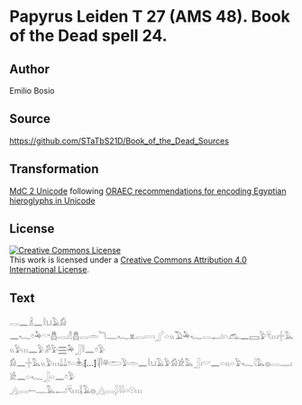 # Papyrus Leiden T 27 (AMS 48). Book of the Dead spell 24.

## Author 

Emilio Bosio

## Source 

https://github.com/STaTbS21D/Book_of_the_Dead_Sources

## Transformation 

[MdC 2 Unicode](https://statbs21d.github.io/mdc2unicode.html) following [ORAEC recommendations for encoding Egyptian hieroglyphs in Unicode](https://github.com/oraec/recommendations-encoding-hieroglyphs)

## License 

<a rel="license" href="http://creativecommons.org/licenses/by/4.0/"><img alt="Creative Commons License" style="border-width:0" src="https://i.creativecommons.org/l/by/4.0/88x31.png" /></a><br />This work is licensed under a <a rel="license" href="http://creativecommons.org/licenses/by/4.0/">Creative Commons Attribution 4.0 International License</a>.

## Text 

<hiero><rubrum>𓂋𓈖𓏎𓈖𓎛𓂓𓄿𓀁</rubrum><br>
<rubrum>𓈖𓆑</rubrum>𓏌𓅆𓎡𓆣𓂋𓀭𓆣𓂋𓏛𓆓𓊃𓆑𓁷𓂋𓇯𓂾𓏏𓏭𓅐𓅆𓆑𓂋𓂝𓏏𓃹𓈖𓈙𓅱𓄛𓏥𓏶𓅓𓏭𓅱𓏥𓈖𓅱𓀔𓅱𓈗𓅆𓃀𓎛𓈖𓏌𓅱<br>
𓀁𓈖𓏶𓅓𓏭𓅱𓏥𓍑𓍑𓏌𓏏𓇔𓏤[...]𓇋𓋴𓋬𓂧𓅱𓏛𓈖𓎛𓂓𓄿𓅱𓀁𓀀𓅓𓃀𓏤𓎟𓈖𓏏𓏭𓏏𓅱𓆑𓇋𓅓𓐍𓂋𓊃𓏤𓀀𓈖𓏏𓆑𓃀𓏏𓈖𓏌𓅱<br>
𓂻𓂋𓍿𓊃𓅓𓂝𓄛𓏥𓆼𓄿𓐍𓂻𓂋𓆄𓇋𓇋𓏏𓇳𓏥<br></hiero>